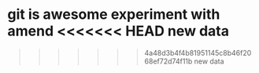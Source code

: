 git is awesome
experiment with amend
<<<<<<< HEAD
new data
=======
>>>>>>> 4a48d3b4f4b81951145c8b46f2068ef72d74f11b
new data
